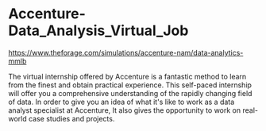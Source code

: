 # Accenture-Data_Analysis_Virtual_Job

https://www.theforage.com/simulations/accenture-nam/data-analytics-mmlb



The virtual internship offered by Accenture is a fantastic method to learn from the finest and obtain practical experience.
This self-paced internship will offer you a comprehensive understanding of the rapidly changing field of data.
In order to give you an idea of what it's like to work as a data analyst specialist at Accenture, It also gives the opportunity to work on real-world case studies and projects.
